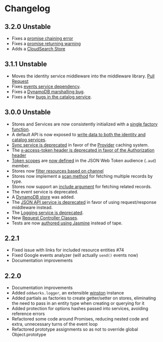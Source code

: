 # Changelog

## 3.2.0 Unstable

- Fixes a [promise chaining error](https://github.com/oddnetworks/oddworks/pull/100/commits/8e156a8497231aad74fea35ce2d92af01ae955c3)
- Fixes a [promise returning warning](https://github.com/oddnetworks/oddworks/pull/100/commits/525e25bef8f3ea8451ec2926d57bb834c9bb1e6e)
- Adds a [CloudSearch Store](https://github.com/oddnetworks/oddworks/pull/100/commits/5163b532668417d2d88491c37e0ac4cca9edadf8)

## 3.1.1 Unstable

- Moves the identity service middleware into the middleware library. [Pull Request](https://github.com/oddnetworks/oddworks/pull/97)
- Fixes [events service dependency](https://github.com/oddnetworks/oddworks/pull/98).
- Fixes a [DynamoDB marshalling bug](https://github.com/oddnetworks/oddworks/pull/96/commits/45bd9d13c7e90acc8f770196412729f006a2c1e1).
- Fixes a few [bugs in the catalog service](https://github.com/oddnetworks/oddworks/commit/05d414ccc64e6d5d10f8b94fc13070f941a3ae12).

## 3.0.0 Unstable

- Stores and Services are now consistently initialized with a [single factory function](https://github.com/oddnetworks/oddworks/issues/89).
- A default API is now exposed to [write data to both the identity and catalog services](https://github.com/oddnetworks/oddworks/blob/master/lib/services/identity/README.md#authentication).
- [Sync service is deprecated](https://github.com/oddnetworks/oddworks/issues/39) in favor of the [Provider](https://github.com/oddnetworks/oddworks/tree/master/lib/services/catalog#providers-and-specs) caching system.
- The [x-access-token header is deprecated in favor of the Authorization header](https://github.com/oddnetworks/oddworks/issues/83)
- [Token scopes](https://github.com/oddnetworks/oddworks/issues/45) are [now defined](https://github.com/oddnetworks/oddworks/blob/master/lib/services/identity/README.md#authentication) in the JSON Web Token audience (`.aud`) member.
- Stores now [filter resources based on channel](https://github.com/oddnetworks/oddworks/issues/60)
- Stores now implement a [scan method](https://github.com/oddnetworks/oddworks/issues/88) for fetching multiple records by type.
- Stores now support an [include argument](https://github.com/oddnetworks/oddworks/issues/90) for fetching related records.
- The event service is deprecated.
- A [DynamoDB store](https://github.com/oddnetworks/oddworks/issues/82) was added.
- The [JSON API service is deprecated](https://github.com/oddnetworks/oddworks/issues/91) in favor of using request/response middleware instead.
- The [Logging service is deprecated](https://github.com/oddnetworks/oddworks/issues/94).
- New [Request Controller Classes](https://github.com/oddnetworks/oddworks/issues/92).
- Tests are now [authored using Jasmine](https://github.com/oddnetworks/oddworks/issues/87) instead of tape.

## 2.2.1

- Fixed issue with links for included resource entities #74
- Fixed Google events analyzer (will actually `send()` events now)
- Documentation improvements

## 2.2.0

- Documentation improvements
- Added `oddworks.logger`, an extensible [winston](https://www.npmjs.com/package/winston) instance
- Added partials as factories to create getter/setter on stores, eliminating the need to pass in an entity type when creating or querying for it
- Added protection for options hashes passed into services, avoiding reference errors
- Refactored some code around Promises, reducing nested code and extra, unnecessary turns of the event loop
- Refactored prototype assignments so as not to override global Object.prototype
